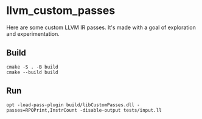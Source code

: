 # llvm_custom_passes

Here are some custom LLVM IR passes. It's made with a goal of exploration and experimentation.

## Build

```shell
cmake -S . -B build
cmake --build build
```

## Run

```
opt -load-pass-plugin build/libCustomPasses.dll -passes=RPOPrint,InstrCount -disable-output tests/input.ll
```

